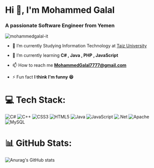 <h1 >Hi 👋, I'm Mohammed Galal</h1>
<h3 >A passionate Software Engineer from Yemen</h3>

<p align="left"> <img src="https://komarev.com/ghpvc/?username=mohammedgalal-it&label=Profile%20views&color=0e75b6&style=flat" alt="mohammedgalal-it" /> </p>

- 🔭 I’m currently Studying Information Technology at [Taiz University](https://taiz.edu.ye/)

- 🌱 I’m currently learning **C# , Java , PHP , JavaScript**

- 📫 How to reach me **MohammedGalal7777@gmail.com**

- ⚡ Fun fact **I think I'm funny 😆**



# 💻 Tech Stack:
![C#](https://img.shields.io/badge/c%23-%23239120.svg?style=for-the-badge&logo=csharp&logoColor=white) ![C++](https://img.shields.io/badge/c++-%2300599C.svg?style=for-the-badge&logo=c%2B%2B&logoColor=white) ![CSS3](https://img.shields.io/badge/css3-%231572B6.svg?style=for-the-badge&logo=css3&logoColor=white) ![HTML5](https://img.shields.io/badge/html5-%23E34F26.svg?style=for-the-badge&logo=html5&logoColor=white) ![Java](https://img.shields.io/badge/java-%23ED8B00.svg?style=for-the-badge&logo=openjdk&logoColor=white) ![JavaScript](https://img.shields.io/badge/javascript-%23323330.svg?style=for-the-badge&logo=javascript&logoColor=%23F7DF1E) ![.Net](https://img.shields.io/badge/.NET-5C2D91?style=for-the-badge&logo=.net&logoColor=white) ![Apache](https://img.shields.io/badge/apache-%23D42029.svg?style=for-the-badge&logo=apache&logoColor=white) ![MySQL](https://img.shields.io/badge/mysql-4479A1.svg?style=for-the-badge&logo=mysql&logoColor=white)

# 📊 GitHub Stats:
![Anurag's GitHub stats](https://github-readme-stats.vercel.app/api?username=MohammedGalal-IT&show_icons=true&theme=ambient_gradient)
